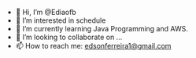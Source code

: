 - 👋 Hi, I’m @Ediaofb
- 👀 I’m interested in schedule
- 🌱 I’m currently learning Java Programming and AWS.
- 💞️ I’m looking to collaborate on ...
- 📫 How to reach me: edsonferreira1@gmail.com

<!---
Ediaofb/Ediaofb is a ✨ special ✨ repository because its `README.md` (this file) appears on your GitHub profile.
You can click the Preview link to take a look at your changes.
--->

